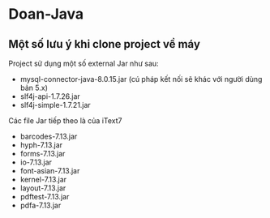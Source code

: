 # Doan-Java
## Một số lưu ý khi clone project về máy
Project sử dụng một số external Jar như sau:
 * mysql-connector-java-8.0.15.jar (cú pháp kết nối sẽ khác với người dùng bản 5.x)
 * slf4j-api-1.7.26.jar
 * slf4j-simple-1.7.21.jar
 
Các file Jar tiếp theo là của iText7
 * barcodes-7.13.jar
 * hyph-7.13.jar
 * forms-7.13.jar
 * io-7.13.jar
 * font-asian-7.13.jar
 * kernel-7.13.jar
 * layout-7.13.jar
 * pdftest-7.13.jar
 * pdfa-7.13.jar
